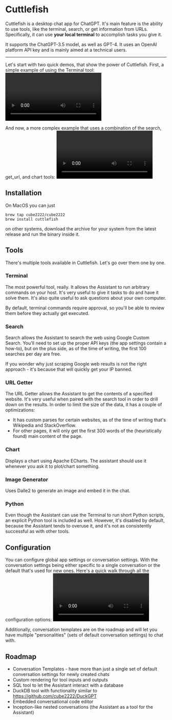 # Cuttlefish

Cuttlefish is a desktop chat app for ChatGPT. It's main feature is the ability to use tools, like the terminal, search, or get information from URLs. Specifically, it can use **your local terminal** to accomplish tasks you give it.

It supports the ChatGPT-3.5 model, as well as GPT-4. It uses an OpenAI platform API key and is mainly aimed at a technical users.

---

Let's start with two quick demos, that show the power of Cuttlefish. First, a simple example of using the Terminal tool:
![wifi-approvals](https://user-images.githubusercontent.com/7013055/231297034-79e54ba7-9023-4d59-9bfb-26bdb0743770.mp4)

And now, a more complex example that uses a combination of the search, get_url, and chart tools:
![countries](https://user-images.githubusercontent.com/7013055/231279270-184aa34f-bc98-49ff-8ec8-043c56048844.mp4)

## Installation
On MacOS you can just
```
brew tap cube2222/cube2222
brew install cuttlefish
```

on other systems, download the archive for your system from the latest release and run the binary inside it.

## Tools
There's multiple tools available in Cuttlefish. Let's go over them one by one.

### Terminal
The most powerful tool, really. It allows the Assistant to run arbitrary commands on your host. It's very useful to give it tasks to do and have it solve them. It's also quite useful to ask questions about your own computer.

By default, terminal commands require approval, so you'll be able to review them before they actually get executed.

### Search
Search allows the Assistant to search the web using Google Custom Search. You'll need to set up the proper API keys (the app settings contain a how-to), but on the plus side, as of the time of writing, the first 100 searches per day are free.

If you wonder why just scraping Google web results is not the right approach - it's because that will quickly get your IP banned.

### URL Getter
The URL Getter allows the Assistant to get the contents of a specified website. It's very useful when paired with the search tool in order to drill down on the results. In order to limit the size of the data, it has a couple of optimizations:

- It has custom parses for certain websites, as of the time of writing that's Wikipedia and StackOverflow.
- For other pages, it will only get the first 300 words of the (heuristically found) main content of the page.

### Chart
Displays a chart using Apache ECharts. The assistant should use it whenever you ask it to plot/chart something.

### Image Generator
Uses Dalle2 to generate an image and embed it in the chat.

### Python
Even though the Assistant can use the Terminal to run short Python scripts, an explicit Python tool is included as well.
However, it's disabled by default, because the Assistant tends to overuse it, and it's not as consistently successful as with other tools.

## Configuration
You can configure global app settings or conversation settings. With the conversation settings being either specific to a single conversation or the default that's used for new ones.
Here's a quick walk through all the configuration options:
![settings](https://user-images.githubusercontent.com/7013055/231303136-151581fe-d526-4de5-a101-344069e3957f.mp4)

Additionally, conversation templates are on the roadmap and will let you have multiple "personalities" (sets of default conversation settings) to chat with.

## Roadmap
- Conversation Templates - have more than just a single set of default conversation settings for newly created chats
- Custom rendering for tool inputs and outputs
- SQL tool to let the Assistant interact with a database
- DuckDB tool with functionality similar to https://github.com/cube2222/DuckGPT
- Embedded conversational code editor
- Inception-like nested conversations (the Assistant as a tool for the Assistant)

